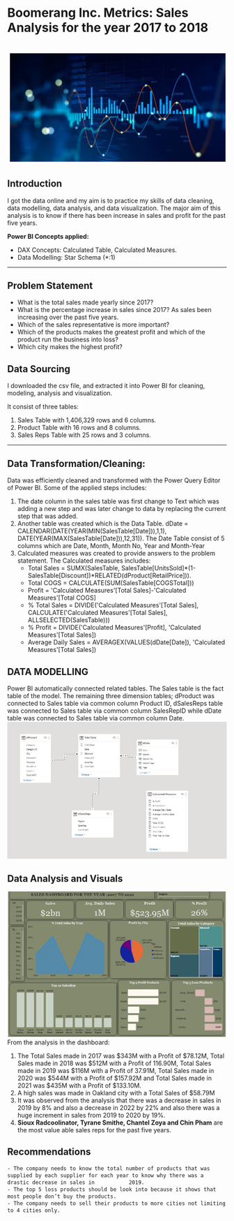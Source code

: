 # Boomerang Inc. Metrics: Sales Analysis for the year 2017 to 2018

# ![](Pics.JPG)

## Introduction

I got the data online and my aim is to practice my skills of data cleaning, data modelling, data analysis, and data visualization. The major aim of this analysis is to know if there has been increase in sales and profit for the past five years.

**Power BI Concepts applied:**
- DAX Concepts:
                Calculated Table,
                Calculated Measures.
- Data Modelling: Star Schema (*:1)

----
## Problem Statement
- What is the total sales made yearly since 2017?
- What is the percentage increase in sales since 2017? As sales been increasing over the past five years.
- Which of the sales representative is more important?
- Which of the products makes the greatest profit and which of the product run the business into loss?
- Which city makes the highest profit?
## Data Sourcing
I downloaded the csv file, and extracted it into Power BI for cleaning, modeling, analysis and visualization.

It consist of three tables:
1. Sales Table with 1,406,329 rows and 6 columns.
2. Product Table with 16 rows and 8 columns.
3. Sales Reps Table with 25 rows and 3 columns.
------
## Data Transformation/Cleaning:
Data was efficiently cleaned and transformed with the Power Query Editor of Power BI. 
Some of the applied steps includes:
1. The date column in the sales table was first change to Text which was adding a new step and was later change to data by replacing the current step that was            added.
2. Another table was created which is the Data Table. dDate =  CALENDAR(DATE(YEAR(MIN(SalesTable[Date])),1,1), DATE(YEAR(MAX(SalesTable[Date])),12,31)). The Date          Table consist of 5 columns which are Date, Month, Month No, Year and Month-Year
3. Calculated measures was created to provide answers to the problem statement. The Calculated measures includes:
     - Total Sales = SUMX(SalesTable, SalesTable[UnitsSold]*(1- SalesTable[Discount])*RELATED(dProduct[RetailPrice])).
     - Total COGS = CALCULATE(SUM(SalesTable[COGSTotal]))
     - Profit = 'Calculated Measures'[Total Sales]-'Calculated Measures'[Total COGS]
     - % Total Sales = DIVIDE('Calculated Measures'[Total Sales], CALCULATE('Calculated Measures'[Total Sales],                                                                ALLSELECTED(SalesTable)))
     - % Profit = DIVIDE('Calculated Measures'[Profit], 'Calculated Measures'[Total Sales])
     - Average Daily Sales = AVERAGEX(VALUES(dDate[Date]), 'Calculated Measures'[Total Sales])

## DATA MODELLING
Power BI automatically connected related tables. The Sales table is the fact table of the model. The remaining three dimension tables; dProduct was connected to Sales table via common column Product ID, dSalesReps table was connected to Sales table via common column SalesRepID while dDate table was connected to Sales table via common column Date.
![](Modelling.JPG)

## Data Analysis and Visuals
![](dashboard.JPG)
From the analysis in the dashboard:
1. The Total Sales made in 2017 was $343M with a Profit of $78.12M, Total Sales made in 2018 was $512M with a Profit of 116.90M, Total Sales made in 2019 was $116M        with a Profit of 37.91M, Total Sales made in 2020 was $544M with a Profit of $157.92M and Total Sales made in 2021 was $435M with a Profit of $133.10M.
2. A high sales was made in Oakland city with a Total Sales of $58.79M
3. It was observed from the analysis that there was a decrease in sales in 2019 by 8% and also a decrease in 2022 by 22% and also there was a huge increment in            sales from 2019 to 2020 by 19%. 
4. **Sioux Radcoolinator, Tyrane Smithe, Chantel Zoya and Chin Pham** are the most value able sales reps for the past five years.
    
## Recommendations
    - The company needs to know the total number of products that was supplied by each supplier for each year to know why there was a drastic decrease in sales in           2019.
    - The top 5 loss products should be look into because it shows that most people don’t buy the products.
    - The company needs to sell their products to more cities not limiting to 4 cities only.
